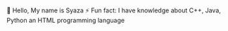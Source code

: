 🔭 Hello, My name is Syaza
⚡ Fun fact: I have knowledge about C++, Java, Python an HTML programming language

<!---
SyzKz/SyzKz is a ✨ special ✨ repository because its `README.md` (this file) appears on your GitHub profile.
You can click the Preview link to take a look at your changes.
--->
